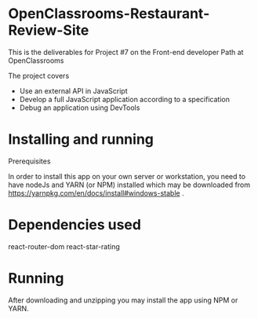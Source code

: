 # OpenClassrooms-Restaurant-Review-Site

This is the deliverables for Project #7 on the Front-end developer Path at OpenClassrooms

The project covers

- Use an external API in JavaScript
- Develop a full JavaScript application according to a specification
- Debug an application using DevTools

# Installing and running

Prerequisites

In order to install this app on your own server or workstation, you need to have nodeJs and YARN (or NPM) installed which may be downloaded from https://yarnpkg.com/en/docs/install#windows-stable .

# Dependencies used

react-router-dom
react-star-rating

# Running

After downloading and unzipping you may install the app using NPM or YARN.


